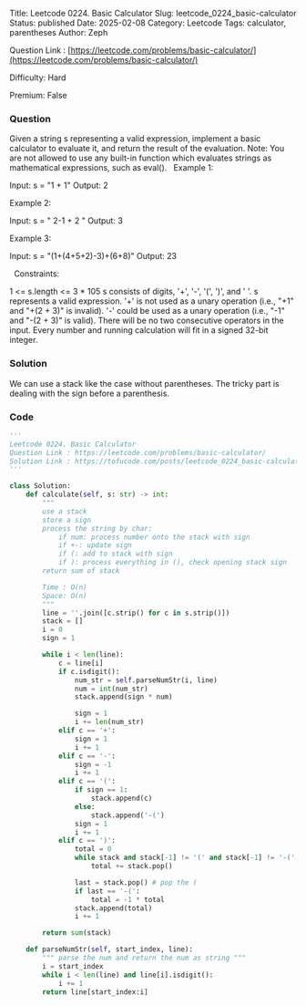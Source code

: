 Title: Leetcode 0224. Basic Calculator
Slug: leetcode_0224_basic-calculator
Status: published
Date: 2025-02-08
Category: Leetcode
Tags: calculator, parentheses
Author: Zeph

Question Link : [https://leetcode.com/problems/basic-calculator/](https://leetcode.com/problems/basic-calculator/)

Difficulty: Hard

Premium: False

### Question
Given a string s representing a valid expression, implement a basic calculator to evaluate it, and return the result of the evaluation.
Note: You are not allowed to use any built-in function which evaluates strings as mathematical expressions, such as eval().
 
Example 1:

Input: s = "1 + 1"
Output: 2

Example 2:

Input: s = " 2-1 + 2 "
Output: 3

Example 3:

Input: s = "(1+(4+5+2)-3)+(6+8)"
Output: 23

 
Constraints:

1 <= s.length <= 3 * 105
s consists of digits, '+', '-', '(', ')', and ' '.
s represents a valid expression.
'+' is not used as a unary operation (i.e., "+1" and "+(2 + 3)" is invalid).
'-' could be used as a unary operation (i.e., "-1" and "-(2 + 3)" is valid).
There will be no two consecutive operators in the input.
Every number and running calculation will fit in a signed 32-bit integer.

### Solution

We can use a stack like the case without parentheses. The tricky part is dealing with the sign before a parenthesis.


### Code
```python
'''
Leetcode 0224. Basic Calculator
Question Link : https://leetcode.com/problems/basic-calculator/
Solution Link : https://tofucode.com/posts/leetcode_0224_basic-calculator.html
'''

class Solution:
    def calculate(self, s: str) -> int:
        """
        use a stack
        store a sign
        process the string by char:
            if num: process number onto the stack with sign
            if +-: update sign
            if (: add to stack with sign
            if ): process everything in (), check opening stack sign
        return sum of stack

        Time : O(n)
        Space: O(n)
        """
        line = ''.join([c.strip() for c in s.strip()])
        stack = []
        i = 0
        sign = 1

        while i < len(line):
            c = line[i]
            if c.isdigit():
                num_str = self.parseNumStr(i, line)
                num = int(num_str)
                stack.append(sign * num)

                sign = 1
                i += len(num_str)
            elif c == '+':
                sign = 1
                i += 1
            elif c == '-':
                sign = -1
                i += 1
            elif c == '(':
                if sign == 1:
                    stack.append(c)
                else:
                    stack.append('-(')
                sign = 1
                i += 1
            elif c == ')':
                total = 0
                while stack and stack[-1] != '(' and stack[-1] != '-(':
                    total += stack.pop()

                last = stack.pop() # pop the (
                if last == '-(':
                    total = -1 * total
                stack.append(total)
                i += 1

        return sum(stack)

    def parseNumStr(self, start_index, line):
        """ parse the num and return the num as string """
        i = start_index
        while i < len(line) and line[i].isdigit():
            i += 1
        return line[start_index:i]
```

